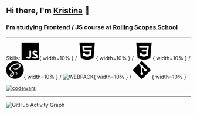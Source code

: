 ## Hi there, I'm [Kristina](https://sinevit.github.io/rsschool-cv/dist/)  👋

### I’m studying Frontend / JS course at [Rolling Scopes School](https://rs.school/js/) 

---

Skills:  ![JS](https://github.com/sinevit/sinevit/blob/main/assets/javascript.svg){ width=10% } / ![HTML](https://github.com/sinevit/sinevit/blob/main/assets/html5.svg){ width=10% } / ![CSS](https://github.com/sinevit/sinevit/blob/main/assets/css3.svg){ width=10% } / ![SASS](https://github.com/sinevit/sinevit/blob/main/assets/sass.svg){ width=10% } / ![WEBPACK](https://github.com/sinevit/sinevit/blob/main/assets/wenpack.svg){ width=10% } / ![GIT](https://github.com/sinevit/sinevit/blob/main/assets/git.svg) { width=10% }

[![codewars](https://www.codewars.com/users/HabKV/badges/small)](https://www.codewars.com/users/HabKV) 

---

![GitHub Activity Graph](https://activity-graph.herokuapp.com/graph?username=sinevit)  

